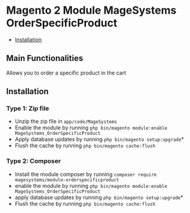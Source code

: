 # Magento 2 Module MageSystems OrderSpecificProduct
 - [Installation](#markdown-header-installation)


## Main Functionalities
Allows you to order a specific product in the cart 

## Installation

### Type 1: Zip file

 - Unzip the zip file in `app/code/MageSystems`
 - Enable the module by running `php bin/magento module:enable MageSystems_OrderSpecificProduct`
 - Apply database updates by running `php bin/magento setup:upgrade`\*
 - Flush the cache by running `php bin/magento cache:flush`

### Type 2: Composer

 - Install the module composer by running `composer require magesystems/module-orderspecificproduct`
 - enable the module by running `php bin/magento module:enable MageSystems_OrderSpecificProduct`
 - apply database updates by running `php bin/magento setup:upgrade`\*
 - Flush the cache by running `php bin/magento cache:flush`
